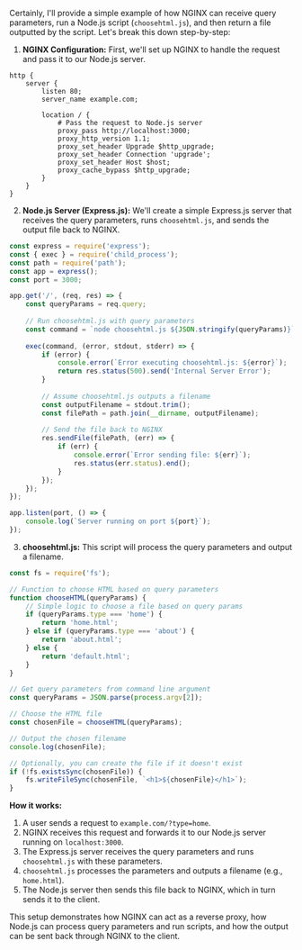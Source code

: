 Certainly, I'll provide a simple example of how NGINX can receive query parameters, run a Node.js script (`choosehtml.js`), and then return a file outputted by the script. Let's break this down step-by-step:

1. **NGINX Configuration:**
   First, we'll set up NGINX to handle the request and pass it to our Node.js server.

```nginx
http {
    server {
        listen 80;
        server_name example.com;

        location / {
            # Pass the request to Node.js server
            proxy_pass http://localhost:3000;
            proxy_http_version 1.1;
            proxy_set_header Upgrade $http_upgrade;
            proxy_set_header Connection 'upgrade';
            proxy_set_header Host $host;
            proxy_cache_bypass $http_upgrade;
        }
    }
}
```

2. **Node.js Server (Express.js):**
   We'll create a simple Express.js server that receives the query parameters, runs `choosehtml.js`, and sends the output file back to NGINX.

```javascript
const express = require('express');
const { exec } = require('child_process');
const path = require('path');
const app = express();
const port = 3000;

app.get('/', (req, res) => {
    const queryParams = req.query;
    
    // Run choosehtml.js with query parameters
    const command = `node choosehtml.js ${JSON.stringify(queryParams)}`;
    
    exec(command, (error, stdout, stderr) => {
        if (error) {
            console.error(`Error executing choosehtml.js: ${error}`);
            return res.status(500).send('Internal Server Error');
        }
        
        // Assume choosehtml.js outputs a filename
        const outputFilename = stdout.trim();
        const filePath = path.join(__dirname, outputFilename);
        
        // Send the file back to NGINX
        res.sendFile(filePath, (err) => {
            if (err) {
                console.error(`Error sending file: ${err}`);
                res.status(err.status).end();
            }
        });
    });
});

app.listen(port, () => {
    console.log(`Server running on port ${port}`);
});
```

3. **choosehtml.js:**
   This script will process the query parameters and output a filename.

```javascript
const fs = require('fs');

// Function to choose HTML based on query parameters
function chooseHTML(queryParams) {
    // Simple logic to choose a file based on query params
    if (queryParams.type === 'home') {
        return 'home.html';
    } else if (queryParams.type === 'about') {
        return 'about.html';
    } else {
        return 'default.html';
    }
}

// Get query parameters from command line argument
const queryParams = JSON.parse(process.argv[2]);

// Choose the HTML file
const chosenFile = chooseHTML(queryParams);

// Output the chosen filename
console.log(chosenFile);

// Optionally, you can create the file if it doesn't exist
if (!fs.existsSync(chosenFile)) {
    fs.writeFileSync(chosenFile, `<h1>${chosenFile}</h1>`);
}
```

**How it works:**

1. A user sends a request to `example.com/?type=home`.
2. NGINX receives this request and forwards it to our Node.js server running on `localhost:3000`.
3. The Express.js server receives the query parameters and runs `choosehtml.js` with these parameters.
4. `choosehtml.js` processes the parameters and outputs a filename (e.g., `home.html`).
5. The Node.js server then sends this file back to NGINX, which in turn sends it to the client.

This setup demonstrates how NGINX can act as a reverse proxy, how Node.js can process query parameters and run scripts, and how the output can be sent back through NGINX to the client.

